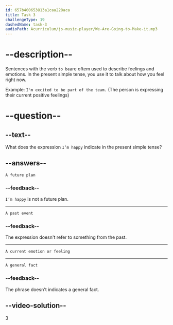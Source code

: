 ```yaml
---
id: 657b400653813a1caa228aca
title: Task 3
challengeType: 19
dashedName: task-3
audioPath: Acurriculum/js-music-player/We-Are-Going-to-Make-it.mp3
---
```

<!--
AUDIO REFERENCE:
My name is Alice, and I'm happy to be part of the team.
-->

# --description--

Sentences with the verb `to be`are oftem used to describe feelings and emotions. In the present simple tense, you use it to talk about how you feel right now.

Example: `I'm excited to be part of the team.` (The person is expressing their current positive feelings)

# --question--

## --text--

What does the expression `I’m happy` indicate in the present simple tense?

## --answers--

`A future plan`

### --feedback--

`I’m happy` is not a future plan.

---

`A past event`

### --feedback--

The expression doesn't refer to something from the past.

---

`A current emotion or feeling`

---

`A general fact`

### --feedback--

The phrase doesn't indicates a general fact.

## --video-solution--

3
